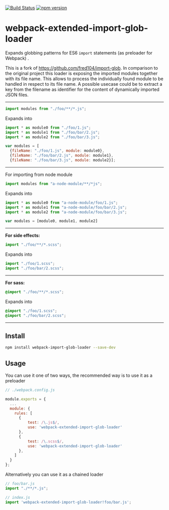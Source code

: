 [![Build Status](https://api.travis-ci.org/tedbarth/webpack-extended-import-glob-loader.svg)](https://travis-ci.org/webpack-extended-import-glob-loader)
[![npm version](https://badge.fury.io/js/webpack-extended-import-glob-loader.svg)](https://badge.fury.io/js/webpack-extended-import-glob-loader.)
# webpack-extended-import-glob-loader
Expands globbing patterns for ES6 `import` statements (as preloader for Webpack) .

This is a fork of https://github.com/fred104/import-glob.
In comparison to the original project this loader is exposing the imported modules together with its file name. This allows to process the individually found module to be handled in respect to its file name. A possible usecase could be to extract a key from the filename as identifier for the content of dynamically imported JSON files.

---
```js
import modules from "./foo/**/*.js";
```
Expands into
```js
import * as module0 from "./foo/1.js";
import * as module1 from "./foo/bar/2.js";
import * as module2 from "./foo/bar/3.js";

var modules = [
  {fileName: "./foo/1.js", module: module0},
  {fileName: "./foo/bar/2.js", module: module1},
  {fileName: "./foo/bar/3.js", module: module2}];
```
---
For importing from node module
```js
import modules from "a-node-module/**/*js";
```
Expands into
```js
import * as module0 from "a-node-module/foo/1.js";
import * as module1 from "a-node-module/foo/bar/2.js";
import * as module2 from "a-node-module/foo/bar/3.js";

var modules = [module0, module1, module2]
```
---
__For side effects:__

```js
import "./foo/**/*.scss";
```
Expands into
```js
import "./foo/1.scss";
import "./foo/bar/2.scss";
```
---
__For sass:__

```scss
@import "./foo/**/*.scss";
```
Expands into
```scss
@import "./foo/1.scss";
@import "./foo/bar/2.scss";
```

---

## Install
```sh
npm install webpack-import-glob-loader --save-dev
```

## Usage
You can use it one of two ways, the recommended way is to use it as a preloader

```js
// ./webpack.config.js

module.exports = {
  ...
  module: {
    rules: [
      {
          test: /\.js$/,
          use: 'webpack-extended-import-glob-loader'
      },
      {
          test: /\.scss$/,
          use: 'webpack-extended-import-glob-loader'
      },
    ]
  }
};
```

Alternatively you can use it as a chained loader
```js
// foo/bar.js
import "./**/*.js";

// index.js
import 'webpack-extended-import-glob-loader!foo/bar.js';
```
